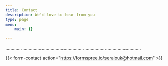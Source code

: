 ```yaml
---
title: Contact
description: We'd love to hear from you
type: page
menu:
    main: {}

---
```

.........................................................................................................

{{< form-contact action="https://formspree.io/seralouk@hotmail.com"  >}}
